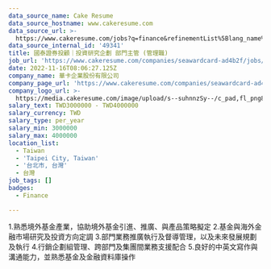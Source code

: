 ```yaml
---
data_source_name: Cake Resume
data_source_hostname: www.cakeresume.com
data_source_url: >-
  https://www.cakeresume.com/jobs?q=finance&refinementList%5Blang_name%5D%5B0%5D=English&refinementList%5Bsalary_type%5D=per_year&range%5Bsalary_range%5D%5Bmin%5D=1000000&page=3
data_source_internal_id: '49341'
title: 國泰證券投顧｜投資研究企劃 部門主管 (管理職)
job_url: 'https://www.cakeresume.com/companies/seawardcard-ad4b2f/jobs/264402'
date: 2022-11-16T08:06:27.125Z
company_name: 華卡企業股份有限公司
company_page_url: 'https://www.cakeresume.com/companies/seawardcard-ad4b2f'
company_logo_url: >-
  https://media.cakeresume.com/image/upload/s--suhnnzSy--/c_pad,fl_png8,h_200,w_200/v1655084033/v1kxveiliwnvvr4deoon.png
salary_text: TWD3000000 - TWD4000000
salary_currency: TWD
salary_type: per_year
salary_min: 3000000
salary_max: 4000000
location_list:
  - Taiwan
  - 'Taipei City, Taiwan'
  - '台北市, 台灣'
  - 台灣
job_tags: []
badges:
  - Finance

---
```


1.熟悉境外基金產業，協助境外基金引進、推廣、與產品策略擬定 2.基金與海外金融市場研究及投資方向定調 3.部門業務推廣執行及督導管理，以及未來發展規劃及執行 4.行銷企劃組管理、跨部門及集團間業務支援配合 5.良好的中英文寫作與溝通能力，並熟悉基金及金融資料庫操作